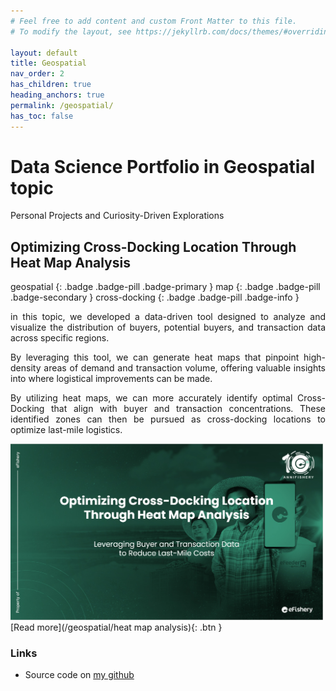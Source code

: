 ```yaml
---
# Feel free to add content and custom Front Matter to this file.
# To modify the layout, see https://jekyllrb.com/docs/themes/#overriding-theme-defaults

layout: default
title: Geospatial
nav_order: 2
has_children: true
heading_anchors: true
permalink: /geospatial/
has_toc: false
---
```


# Data Science Portfolio in Geospatial topic
Personal Projects and Curiosity-Driven Explorations
<br>

## Optimizing Cross-Docking Location Through Heat Map Analysis
geospatial
{: .badge .badge-pill .badge-primary }
map
{: .badge .badge-pill .badge-secondary }
cross-docking
{: .badge .badge-pill .badge-info }

<div style="text-align: justify">
in this topic, we developed a data-driven tool designed to analyze and visualize the distribution of buyers, potential buyers, and transaction data across specific regions. 

By leveraging this tool, we can generate heat maps that pinpoint high-density areas of demand and transaction volume, offering valuable insights into where logistical improvements can be made.

By utilizing heat maps, we can more accurately identify optimal Cross-Docking that align with buyer and transaction concentrations. These identified zones can then be pursued as cross-docking locations to optimize last-mile logistics.</div>

<img src="/assets/images/geospatial/cross_dock.png" alt="drawing" width="500"/>

<span class="fs-3">
[Read more](/geospatial/heat map analysis){: .btn }
</span>


### Links
- Source code on [my github](https://github.com/imanursar/)